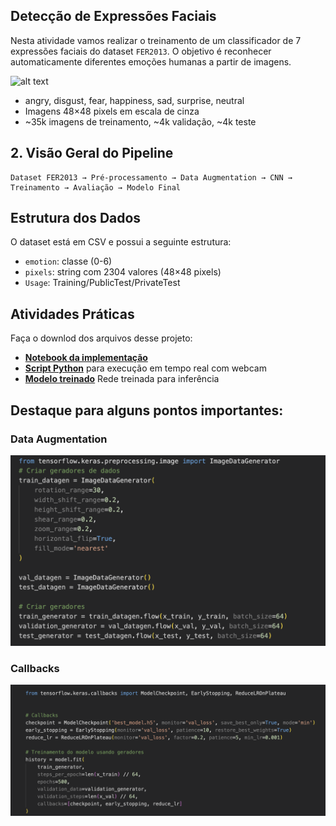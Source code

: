 ## Detecção de Expressões Faciais

Nesta atividade vamos realizar o treinamento de um classificador de 7 expressões faciais do dataset `FER2013`. O objetivo é reconhecer automaticamente diferentes emoções humanas a partir de imagens.

![alt text](exemplo.gif)

- angry, disgust, fear, happiness, sad, surprise, neutral
- Imagens 48×48 pixels em escala de cinza
- ~35k imagens de treinamento, ~4k validação, ~4k teste


## 2. Visão Geral do Pipeline

```
Dataset FER2013 → Pré-processamento → Data Augmentation → CNN → Treinamento → Avaliação → Modelo Final
```

## Estrutura dos Dados

O dataset está em CSV e possui a seguinte estrutura:
- `emotion`: classe (0-6)
- `pixels`: string com 2304 valores (48×48 pixels)
- `Usage`: Training/PublicTest/PrivateTest


## Atividades Práticas

Faça o downlod dos arquivos desse projeto:

  - **[Notebook da implementação](detecta_emocao_notebook.ipynb)**
  - **[Script Python](detecta_emocao.py)** para execução em tempo real com webcam
  - **[Modelo treinado](best_model.h5)** Rede treinada para inferência

## Destaque para alguns pontos importantes: 


### Data Augmentation

![alt text](image-4.png)


### Callbacks

![alt text](image-5.png)

